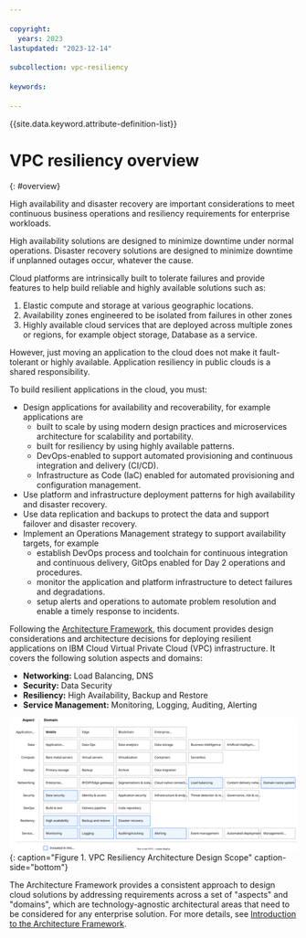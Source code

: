 ```yaml
---

copyright:
  years: 2023
lastupdated: "2023-12-14"

subcollection: vpc-resiliency

keywords:

---
```


{{site.data.keyword.attribute-definition-list}}

# VPC resiliency overview
{: #overview}

High availability and disaster recovery are important considerations to meet continuous business operations and resiliency requirements for enterprise workloads.

High availability solutions are designed to minimize downtime under normal operations. Disaster recovery solutions are designed to minimize downtime if unplanned outages occur, whatever the cause.

Cloud platforms are intrinsically built to tolerate failures and provide features to help build reliable and highly available solutions such as:

1. Elastic compute and storage at various geographic locations.
2. Availability zones engineered to be isolated from failures in other zones
3. Highly available cloud services that are deployed across multiple zones or regions, for example object storage, Database as a service. 

However, just moving an application to the cloud does not make it fault-tolerant or highly available. Application resiliency in public clouds is a shared responsibility.

To build resilient applications in the cloud, you must:
- Design applications for availability and recoverability, for example applications are
    - built to scale by using modern design practices and microservices architecture for scalability and portability.
    - built for resiliency by using highly available patterns.
    - DevOps-enabled to support automated provisioning and continuous integration and delivery (CI/CD).
    - Infrastructure as Code (IaC) enabled for automated provisioning and configuration management.
- Use platform and infrastructure deployment patterns for high availability and disaster recovery.
- Use data replication and backups to protect the data and support failover and disaster recovery.
- Implement an Operations Management strategy to support availability targets, for example
   - establish DevOps process and toolchain for continuous integration and continuous delivery, GitOps enabled for Day 2 operations and procedures.
   - monitor the application and platform infrastructure to detect failures and degradations.
   - setup alerts and operations to automate problem resolution and enable a timely response to incidents.

Following the [Architecture Framework](/docs/architecture-framework?topic=architecture-framework-intro), this document provides design considerations and architecture decisions for deploying resilient applications on IBM Cloud Virtual Private Cloud (VPC) infrastructure. It covers the following solution aspects and domains:
- **Networking:** Load Balancing, DNS
- **Security:** Data Security
- **Resiliency:** High Availability, Backup and Restore
- **Service Management:** Monitoring, Logging, Auditing, Alerting

![Web App Cross-Region Resiliency Solution Design Scope](heat-map-vpc-resiliency.svg){: caption="Figure 1. VPC Resiliency Architecture Design Scope" caption-side="bottom"}

The Architecture Framework provides a consistent approach to design cloud solutions by addressing requirements across a set of "aspects" and "domains", which are technology-agnostic architectural areas that need to be considered for any enterprise solution. For more details, see [Introduction to the Architecture Framework](/docs/architecture-framework).
